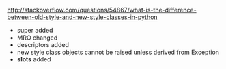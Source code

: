 http://stackoverflow.com/questions/54867/what-is-the-difference-between-old-style-and-new-style-classes-in-python

- super added
- MRO changed
- descriptors added
- new style class objects cannot be raised unless derived from Exception
- __slots__ added
